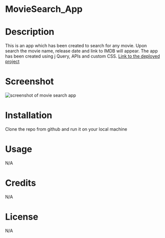 # MovieSearch_App
# Description 
This is an app which has been created to search for any movie. Upon search the movie name, release date and link to IMDB will appear. The app has been created using j Query, APIs and custom CSS. 
[Link to the deployed project]()

# Screenshot 
![screenshot of movie search app](assests/images/screenshot.png/ "Screen shot of movie search app")

# Installation
Clone the repo from github and run it on your local machine

# Usage
N/A

# Credits
N/A

# License
N/A
